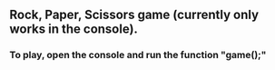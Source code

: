## Rock, Paper, Scissors game (currently only works in the console).

### To play, open the console and run the function "game();"

